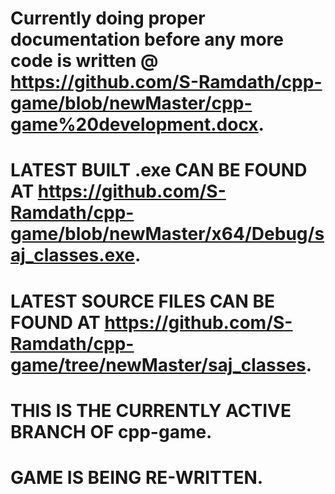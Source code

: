 # Currently doing proper documentation before any more code is written @ https://github.com/S-Ramdath/cpp-game/blob/newMaster/cpp-game%20development.docx. 
# LATEST BUILT .exe CAN BE FOUND AT https://github.com/S-Ramdath/cpp-game/blob/newMaster/x64/Debug/saj_classes.exe.
# LATEST SOURCE FILES CAN BE FOUND AT https://github.com/S-Ramdath/cpp-game/tree/newMaster/saj_classes.
# THIS IS THE CURRENTLY ACTIVE BRANCH OF cpp-game.
# GAME IS BEING RE-WRITTEN.
